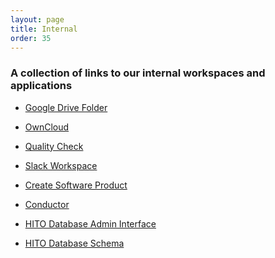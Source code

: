 ```yaml
---
layout: page
title: Internal
order: 35
---
```


<!--  -->
### A collection of links to our internal workspaces and applications

* <a href="{{ site.internal.googledrive }}" target="_blank">Google Drive Folder</a>

* <a href="{{ site.internal.owncloud }}" target="_blank">OwnCloud</a>

* <a href="{{ site.internal.qualitycheck }}" target="_blank"> Quality Check</a>

* <a href="{{ site.internal.slack }}" target="_blank">Slack Workspace</a>

* <a href="{{ site.internal.form }}" target="_blank">Create Software Product</a>

* <a href="{{ site.internal.conductor }}" target="_blank">Conductor</a>

* <a href="{{ site.internal.database.admin }}" target="_blank">HITO Database Admin Interface</a>

* <a href="{{ site.internal.database.schema }}" target="_blank">HITO Database Schema</a>

